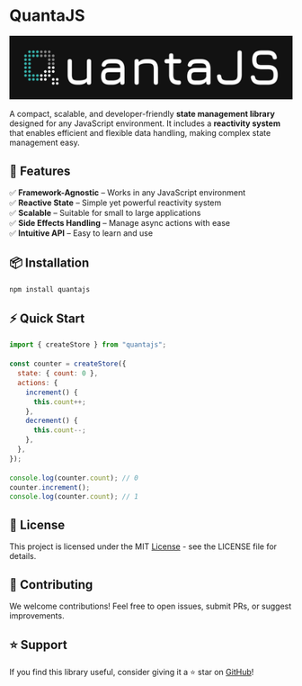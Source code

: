 # QuantaJS
![Logo](./assets/quantajs_banner.png)

A compact, scalable, and developer-friendly **state management library** designed for any JavaScript environment. It includes a **reactivity system** that enables efficient and flexible data handling, making complex state management easy.


## 🚀 Features

✅ **Framework-Agnostic** – Works in any JavaScript environment  
✅ **Reactive State** – Simple yet powerful reactivity system  
✅ **Scalable** – Suitable for small to large applications  
✅ **Side Effects Handling** – Manage async actions with ease  
✅ **Intuitive API** – Easy to learn and use  


## 📦 Installation

```sh
npm install quantajs
```

## ⚡ Quick Start

```javascript
import { createStore } from "quantajs";

const counter = createStore({
  state: { count: 0 },
  actions: {
    increment() {
      this.count++;
    },
    decrement() {
      this.count--;
    },
  },
});

console.log(counter.count); // 0
counter.increment();
console.log(counter.count); // 1

```


## 📜 License
This project is licensed under the MIT [License](/LICENSE) - see the LICENSE file for details.


## 💬 Contributing
We welcome contributions! Feel free to open issues, submit PRs, or suggest improvements.

## ⭐ Support
If you find this library useful, consider giving it a ⭐ star on [GitHub](https://github.com/quanta-js/quanta)!